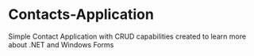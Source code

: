 # Contacts-Application
Simple Contact Application with CRUD capabilities created to learn more about .NET and Windows Forms
